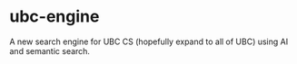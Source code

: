 # ubc-engine
A new search engine for UBC CS (hopefully expand to all of UBC) using AI and semantic search.
